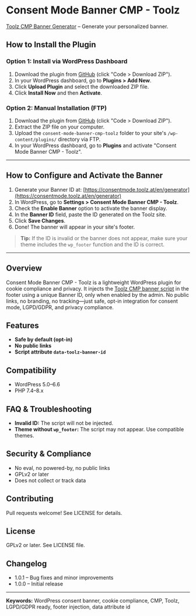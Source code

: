 # Consent Mode Banner CMP - Toolz

[Toolz CMP Banner Generator](https://consentmode.toolz.at/en/generator) – Generate your personalized banner.

## How to Install the Plugin

### Option 1: Install via WordPress Dashboard
1. Download the plugin from [GitHub](https://github.com/Toolz-at/consent-mode-banner-cmp-toolz) (click "Code > Download ZIP").
2. In your WordPress dashboard, go to **Plugins > Add New**.
3. Click **Upload Plugin** and select the downloaded ZIP file.
4. Click **Install Now** and then **Activate**.

### Option 2: Manual Installation (FTP)
1. Download the plugin from [GitHub](https://github.com/Toolz-at/consent-mode-banner-cmp-toolz) (click "Code > Download ZIP").
2. Extract the ZIP file on your computer.
3. Upload the `consent-mode-banner-cmp-toolz` folder to your site's `/wp-content/plugins/` directory via FTP.
4. In your WordPress dashboard, go to **Plugins** and activate "Consent Mode Banner CMP - Toolz".

---

## How to Configure and Activate the Banner

1. Generate your Banner ID at: [https://consentmode.toolz.at/en/generator](https://consentmode.toolz.at/en/generator)
2. In WordPress, go to **Settings > Consent Mode Banner CMP - Toolz**.
3. Check the **Enable Banner** option to activate the banner display.
4. In the **Banner ID** field, paste the ID generated on the Toolz site.
5. Click **Save Changes**.
6. Done! The banner will appear in your site's footer.

> **Tip:** If the ID is invalid or the banner does not appear, make sure your theme includes the `wp_footer` function and the ID is correct.

---

## Overview

Consent Mode Banner CMP - Toolz is a lightweight WordPress plugin for cookie compliance and privacy. It injects the [Toolz CMP banner script](https://cdn.toolz.at/banner-cmp.js) in the footer using a unique Banner ID, only when enabled by the admin. No public links, no branding, no tracking—just safe, opt-in integration for consent mode, LGPD/GDPR, and privacy compliance.

## Features

- **Safe by default (opt-in)**
- **No public links**
- **Script attribute `data-toolz-banner-id`**

## Compatibility

- WordPress 5.0–6.6
- PHP 7.4–8.x

## FAQ & Troubleshooting

- **Invalid ID:** The script will not be injected.
- **Theme without `wp_footer`:** The script may not appear. Use compatible themes.

## Security & Compliance

- No eval, no powered-by, no public links
- GPLv2 or later
- Does not collect or track data

## Contributing

Pull requests welcome! See LICENSE for details.

## License

GPLv2 or later. See LICENSE file.

## Changelog

- 1.0.1 – Bug fixes and minor improvements
- 1.0.0 – Initial release

---

**Keywords:** WordPress consent banner, cookie compliance, CMP, Toolz, LGPD/GDPR ready, footer injection, data attribute id
